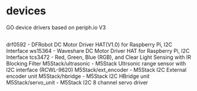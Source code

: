 # devices
GO device drivers based on periph.io V3
## 
drf0592 		    - DFRobot DC Motor Driver HAT(V1.0) for Raspberry Pi, I2C Interface 
ws15364 		    - Waveshare DC Motor Driver HAT for Raspberry Pi, I2C Interface
tcs3472             - Red, Green, Blue (RGB), and Clear Light Sensing with IR Blocking Filter
M5Stack/ultrasonic 	- M5Stack Ultrsonic range sensor with I2C interface (RCWL-9620)
M5Stack/ext_encoder - M5Stack I2C External encoder unit
M5Stack/hbridge     - M5Stack I2C HBridge unit
M5Stack/servo_unit  - M5Stack I2C 8 channel servo driver

